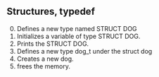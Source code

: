 ## Structures, typedef

0. Defines a new type named STRUCT DOG
1. Initializes a variable of type STRUCT DOG.
2. Prints the STRUCT DOG.
3. Defines a new type dog_t under the struct dog
4. Creates a new dog.
5. frees the memory.
